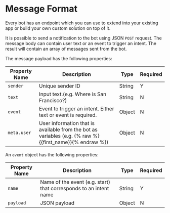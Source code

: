 # Message Format

Every bot has an endpoint which you can use to extend into your existing app or build your own custom solution on top of it. 

It is possible to send a notification to the bot using JSON `POST` request. The message body can contain user text or an event to trigger an intent. The result will contain an array of messages sent from the bot.

The message payload has the following properties:


| Property Name | Description | Type | Required |
| -- | -- | -- |-- |
| `sender` | Unique sender ID | String | Y |
| `text` | Input text.(e.g. Where is San Francisco?) | String | N |
| `event` | Event to trigger an intent. Either text or event is required. | Object | N |
| `meta.user` | User information that is available from the bot as variables (e.g. {% raw %}{{first_name}}{% endraw %}) | Object | N | 


An `event` object has the following properties:

| Property Name | Description | Type | Required |
| -- | -- | -- |-- |
| `name` | Name of the event (e.g. start) that corresponds to an intent name | String | Y |
| `payload` | JSON payload | Object | N |
